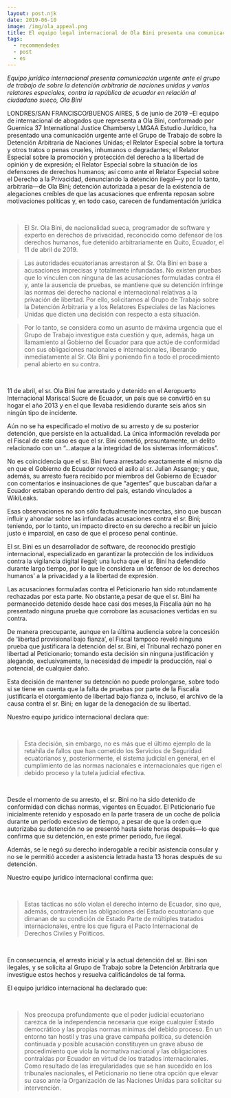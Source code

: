 ```yaml
---
layout: post.njk
date: 2019-06-10
image: /img/ola_appeal.png
title: El equipo legal internacional de Ola Bini presenta una comunicación urgente a Procedimientos Especiales de la ONU
tags:
  - recommendedes
  - post
  - es
---
```


*Equipo jurídico internacional presenta comunicación urgente ante el grupo de trabajo de sobre la detención arbitraria de naciones unidas y varios relatores especiales, contra la república de ecuador en relación al ciudadano sueco, Ola Bini*

LONDRES/SAN FRANCISCO/BUENOS AIRES, 5 de junio de 2019 –El equipo de internacional de abogados que representa a Ola Bini, conformado por Guernica 37 International Justice Chambersy LMGAA Estudio Jurídico, ha presentado una comunicación urgente ante el Grupo de Trabajo de sobre la Detención Arbitraria de Naciones Unidas; el Relator Especial sobre la tortura y otros tratos o penas crueles, inhumanos o degradantes; el Relator Especial sobre la promoción y protección del derecho a la libertad de opinión y de expresión; el Relator Especial sobre la situación de los defensores de derechos humanos; así como ante el Relator Especial sobre el Derecho a la Privacidad, denunciando la detención ilegal—y por lo tanto, arbitraria—de Ola Bini; detención autorizada a pesar de la existencia de alegaciones creíbles de que las acusaciones que enfrenta reposan sobre motivaciones políticas y, en todo caso, carecen de fundamentación jurídica

<br>

> El Sr. Ola Bini, de nacionalidad sueca, programador de software y experto en derechos de privacidad, reconocido como defensor de los derechos humanos, fue detenido arbitrariamente en Quito, Ecuador, el 11 de abril de 2019.

> Las autoridades ecuatorianas arrestaron al Sr. Ola Bini en base a acusaciones imprecisas y totalmente infundadas. No existen pruebas que lo vinculen con ninguna de las acusaciones formuladas contra él y, ante la ausencia de pruebas, se mantiene que su detención infringe las normas del derecho nacional e internacional relativas a la privación de libertad. Por ello, solicitamos al Grupo de Trabajo sobre la Detención Arbitraria y a los Relatores Especiales de las Naciones Unidas que dicten una decisión con respecto a esta situación.

> Por lo tanto, se considera como un asunto de máxima urgencia que el Grupo de Trabajo investigue esta cuestión y que, además, haga un llamamiento al Gobierno del Ecuador para que actúe de conformidad con sus obligaciones nacionales e internacionales, liberando inmediatamente al Sr. Ola Bini y poniendo fin a todo el procedimiento penal abierto en su contra.

<br>

11 de abril, el sr. Ola Bini fue arrestado y detenido en el Aeropuerto Internacional Mariscal Sucre de Ecuador, un país que se convirtió en su hogar el año 2013 y en el que llevaba residiendo durante seis años sin ningún tipo de incidente.

Aún no se ha especificado el motivo de su arresto y de su posterior detención, que persiste en la actualidad. La única información revelada por el Fiscal de este caso es que el sr. Bini cometió, presuntamente, un delito relacionado con un “…ataque a la integridad de los sistemas informáticos”.

No es coincidencia que el sr. Bini fuera arrestado exactamente el mismo día en que el Gobierno de Ecuador revocó el asilo al sr. Julian Assange; y que, además, su arresto fuera recibido por miembros del Gobierno de Ecuador con comentarios e insinuaciones de que “agentes” que buscaban dañar a Ecuador estaban operando dentro del país, estando vinculados a WikiLeaks.

Esas observaciones no son sólo factualmente incorrectas, sino que buscan influir y ahondar sobre las infundadas acusaciones contra el sr. Bini; teniendo, por lo tanto, un impacto directo en su derecho a recibir un juicio justo e imparcial, en caso de que el proceso penal continúe.

El sr. Bini es un desarrollador de software, de reconocido prestigio internacional, especializado en garantizar la protección de los individuos contra la vigilancia digital ilegal; una lucha que el sr. Bini ha defendido durante largo tiempo, por lo que le considera un ‘defensor de los derechos humanos’ a la privacidad y a la libertad de expresión.

Las acusaciones formuladas contra el Peticionario han sido rotundamente rechazadas por esta parte. No obstante,a pesar de que el sr. Bini ha permanecido detenido desde hace casi dos meses,la Fiscalía aún no ha presentado ninguna prueba que corrobore las acusaciones vertidas en su contra.

De manera preocupante, aunque en la última audiencia sobre la concesión de ‘libertad provisional bajo fianza’, el Fiscal tampoco reveló ninguna prueba que justificara la detención del sr. Bini, el Tribunal rechazó poner en libertad al Peticionario; tomando esta decisión sin ninguna justificación y alegando, exclusivamente, la necesidad de impedir la producción, real o potencial, de cualquier daño.

Esta decisión de mantener su detención no puede prolongarse, sobre todo si se tiene en cuenta que la falta de pruebas por parte de la Fiscalía justificaría el otorgamiento de libertad bajo fianza o, incluso, el archivo de la causa contra el sr. Bini; en lugar de la denegación de su libertad.

Nuestro equipo jurídico internacional declara que:

<br>

> Esta decisión, sin embargo, no es más que el último ejemplo de la retahíla de fallos que han cometido los Servicios de Seguridad ecuatorianos y, posteriormente, el sistema judicial en general, en el cumplimiento de las normas nacionales e internacionales que rigen el debido proceso y la tutela judicial efectiva.

<br>

Desde el momento de su arresto, el sr. Bini no ha sido detenido de conformidad con dichas normas, vigentes en Ecuador. El Peticionario fue inicialmente retenido y esposado en la parte trasera de un coche de policía durante un período excesivo de tiempo, a pesar de que la orden que autorizaba su detención no se presentó hasta siete horas después—lo que confirma que su detención, en este primer período, fue ilegal.

Además, se le negó su derecho inderogable a recibir asistencia consular y no se le permitió acceder a asistencia letrada hasta 13 horas después de su detención.

Nuestro equipo jurídico internacional confirma que:

<br>

> Estas tácticas no sólo violan el derecho interno de Ecuador, sino que, además, contravienen las obligaciones del Estado ecuatoriano que dimanan de su condición de Estado Parte de múltiples tratados internacionales, entre los que figura el Pacto Internacional de Derechos Civiles y Políticos.

<br>

En consecuencia, el arresto inicial y la actual detención del sr. Bini son ilegales, y se solicita al Grupo de Trabajo sobre la Detención Arbitraria que investigue estos hechos y resuelva calificándolos de tal forma.

El equipo jurídico internacional ha declarado que:

<br>

> Nos preocupa profundamente que el poder judicial ecuatoriano carezca de la independencia necesaria que exige cualquier Estado democrático y las propias normas mínimas del debido proceso. En un entorno tan hostil y tras una grave campaña política, su detención continuada y posible acusación constituyen un grave abuso de procedimiento que viola la normativa nacional y las obligaciones contraídas por Ecuador en virtud de los tratados internacionales. Como resultado de las irregularidades que se han sucedido en los tribunales nacionales, el Peticionario no tiene otra opción que elevar su caso ante la Organización de las Naciones Unidas para solicitar su intervención.
